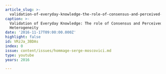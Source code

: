 ```yaml
---
article_slug: >-
  validation-of-everyday-knowledge-the-role-of-consensus-and-perceived-heterogeneity
caption: >-
  Validation of Everyday Knowledge: The role of Consensus and Perceived
  Heterogeneity
date: '2016-11-17T09:00:00.000Z'
highlight: false
id: VRzJa_3BDAs
index: 0
issue: content/issues/hommage-serge-moscovici.md
type: youtube
years: 2016

---
```

